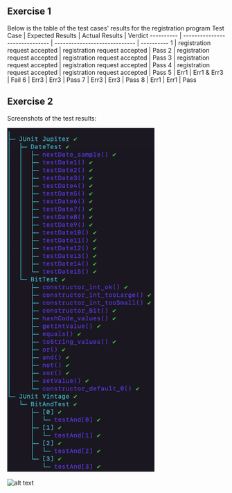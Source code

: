 ## Exercise 1
Below is the table of the test cases' results for the registration program
Test Case  | Expected Results               | Actual Results                | Verdict
---------- | ------------------------------ | ----------------------------- | ----------
1          | registration request accepted  | registration request accepted | Pass
2          | registration request accepted  | registration request accepted | Pass
3          | registration request accepted  | registration request accepted | Pass
4          | registration request accepted  | registration request accepted | Pass
5          | Err1                           | Err1 & Err3                   | Fail
6          | Err3                           | Err3                          | Pass
7          | Err3                           | Err3                          | Pass
8          | Err1                           | Err1                          | Pass


## Exercise 2
Screenshots of the test results:

![alt text](https://github.com/Twoos123/seg3103_playground/blob/3223ccce02299b11dcd3d98a86ebc539f605c08b/lab02/assets/119907959-7f908080-bf1f-11eb-8fa4-65d7151500b4.png)

![alt text](https://user-images.githubusercontent.com/55165979/119907967-83240780-bf1f-11eb-82f4-6b30cdaff35d.png)
